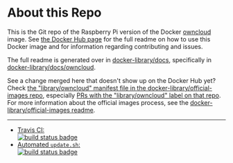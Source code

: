 # About this Repo

This is the Git repo of the Raspberry Pi version of the Docker [owncloud](https://hub.docker.com/r/fmemon/rpi-owncloud/) image. See [the Docker Hub page](https://hub.docker.com/r/fmemon/rpi-owncloud/) for the full readme on how to use this Docker image and for information regarding contributing and issues.

The full readme is generated over in [docker-library/docs](https://github.com/docker-library/docs), specifically in [docker-library/docs/owncloud](https://github.com/docker-library/docs/tree/master/owncloud).

See a change merged here that doesn't show up on the Docker Hub yet? Check [the "library/owncloud" manifest file in the docker-library/official-images repo](https://github.com/docker-library/official-images/blob/master/library/owncloud), especially [PRs with the "library/owncloud" label on that repo](https://github.com/docker-library/official-images/labels/library%2Fowncloud). For more information about the official images process, see the [docker-library/official-images readme](https://github.com/docker-library/official-images/blob/master/README.md).

---

-	[Travis CI:  
	![build status badge](https://img.shields.io/travis/docker-library/owncloud/master.svg)](https://travis-ci.org/docker-library/owncloud/branches)
-	[Automated `update.sh`:  
	![build status badge](https://doi-janky.infosiftr.net/job/update.sh/job/owncloud/badge/icon)](https://doi-janky.infosiftr.net/job/update.sh/job/owncloud)

<!-- THIS FILE IS GENERATED BY https://github.com/docker-library/docs/blob/master/generate-repo-stub-readme.sh -->
